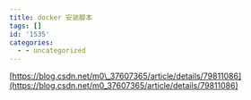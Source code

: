 ```yaml
---
title: docker 安装脚本
tags: []
id: '1535'
categories:
  - - uncategorized
---
```


[https://blog.csdn.net/m0\_37607365/article/details/79811086](https://blog.csdn.net/m0_37607365/article/details/79811086)